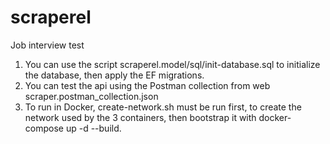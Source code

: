 # scraperel

Job interview test

1. You can use the script scraperel.model/sql/init-database.sql to initialize the database, then apply the EF migrations.
2. You can test the api using the Postman collection from web scraper.postman_collection.json
3. To run in Docker, create-network.sh must be run first, to create the network used by the 3 containers, then bootstrap it with docker-compose up -d --build.
